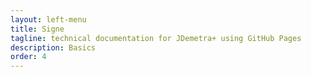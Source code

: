 ```yaml
---
layout: left-menu
title: Signe
tagline: technical documentation for JDemetra+ using GitHub Pages
description: Basics
order: 4
---
```

